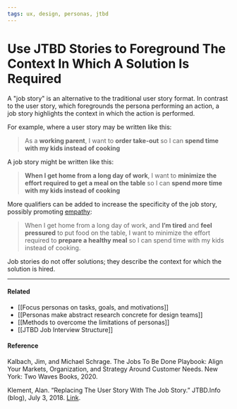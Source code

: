 ```yaml
---
tags: ux, design, personas, jtbd
---
```


# Use JTBD Stories to Foreground The Context In Which A Solution Is Required

A "job story" is an alternative to the traditional user story format. In contrast to the user story, which foregrounds the persona performing an action, a job story highlights the context in which the action is performed.

For example, where a user story may be written like this:

> As a **working parent**, I want to **order take-out** so I can **spend time with my kids instead of cooking**

A job story might be written like this:

> **When I get home from a long day of work**, I want to **minimize the effort required to get a meal on the table** so I can **spend more time with my kids instead of cooking**

More qualifiers can be added to increase the specificity of the job story, possibly promoting [empathy](https://publish.obsidian.md/mobydiction/notes/Different+forms+of+empathy):

> When I get home from a long day of work, and **I’m tired** and **feel pressured** to put food on the table, I want to minimize the effort required to **prepare a healthy meal** so I can spend time with my kids instead of cooking.

Job stories do not offer solutions; they describe the context for which the solution is hired.

---

#### Related

- [[Focus personas on tasks, goals, and motivations]]
- [[Personas make abstract research concrete for design teams]]
- [[Methods to overcome the limitations of personas]]
- [[JTBD Job Interview Structure]]

#### Reference

Kalbach, Jim, and Michael Schrage. The Jobs To Be Done Playbook: Align Your Markets, Organization, and Strategy Around Customer Needs. New York: Two Waves Books, 2020.

Klement, Alan. “Replacing The User Story With The Job Story.” JTBD.Info (blog), July 3, 2018. [Link](https://jtbd.info/replacing-the-user-story-with-the-job-story-af7cdee10c27).